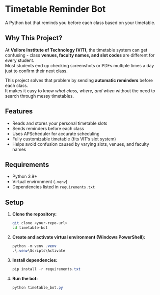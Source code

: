 # Timetable Reminder Bot

A Python bot that reminds you before each class based on your timetable.

## Why This Project?
At **Vellore Institute of Technology (VIT)**, the timetable system can get confusing - 
class **venues, faculty names, and slot codes** are different for every student.  
Most students end up checking screenshots or PDFs multiple times a day just to confirm their next class.  

This project solves that problem by sending **automatic reminders** before each class.  
It makes it easy to know *what class, where, and when* without the need to search through messy timetables.

## Features
- Reads and stores your personal timetable slots
- Sends reminders before each class
- Uses APScheduler for accurate scheduling
- Fully customizable timetable (fits VIT’s slot system)
- Helps avoid confusion caused by varying slots, venues, and faculty names

## Requirements
- Python 3.9+
- Virtual environment (`.venv`)
- Dependencies listed in `requirements.txt`

## Setup

1. **Clone the repository:**
    ```bash
    git clone <your-repo-url>
    cd timetable-bot
    ```

2. **Create and activate virtual environment (Windows PowerShell):**
    ```powershell
    python -m venv .venv
    .\.venv\Scripts\Activate
    ```

3. **Install dependencies:**
    ```powershell
    pip install -r requirements.txt
    ```

4. **Run the bot:**
    ```powershell
    python timetable_bot.py
    ```

